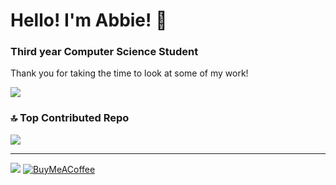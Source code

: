 # Hello! I'm Abbie! 👋
### Third year Computer Science Student
Thank you for taking the time to look at some of my work!<br>

![](https://github-readme-stats.vercel.app/api/top-langs/?username=abbiereid&theme=radical&hide_border=false&include_all_commits=false&count_private=true&layout=compact)

### 🔝 Top Contributed Repo
![](https://github-contributor-stats.vercel.app/api?username=abbiereid&limit=5&theme=dark&combine_all_yearly_contributions=true)

---
[![](https://visitcount.itsvg.in/api?id=abbiereid&icon=0&color=0)](https://visitcount.itsvg.in)
[![BuyMeACoffee](https://img.shields.io/badge/Buy%20Me%20a%20Coffee-ffdd00?style=for-the-badge&logo=buy-me-a-coffee&logoColor=black)](https://buymeacoffee.com/abbiereid)
